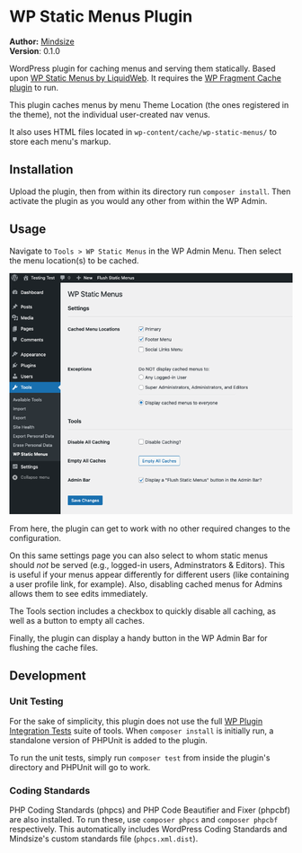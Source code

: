 # WP Static Menus Plugin


**Author:** [Mindsize](https://mindsize.me)<br>
**Version**: 0.1.0

WordPress plugin for caching menus and serving them statically. Based upon [WP Static Menus by LiquidWeb](https://github.com/liquidweb/wp-static-menus).  It requires the [WP Fragment Cache plugin](https://github.com/Mindsize/wp-fragment-cache) to run.

This plugin caches menus by menu Theme Location (the ones registered in the theme), not the individual user-created nav venus.

It also uses HTML files located in `wp-content/cache/wp-static-menus/` to store each menu's markup.

## Installation

Upload the plugin, then from within its directory run `composer install`.  Then activate the plugin as you would any other from within the WP Admin.

## Usage

Navigate to `Tools > WP Static Menus` in the WP Admin Menu. Then select the menu location(s) to be cached.

![Settings Page Screenshot](https://github.com/johnregan3/wp-static-menus/blob/repo-media/readme-settings-screenshot.png?raw=true)

From here, the plugin can get to work with no other required changes to the configuration.

On this same settings page you can also select to whom static menus should _not_ be served (e.g., logged-in users, Adminstrators & Editors).  This is useful if your menus appear differently for different users (like containing a user profile link, for example).  Also, disabling cached menus for Admins allows them to see edits immediately.

The Tools section includes a checkbox to quickly disable all caching, as well as a button to empty all caches.

Finally, the plugin can display a handy button in the WP Admin Bar for flushing the cache files.

## Development

### Unit Testing

For the sake of simplicity, this plugin does not use the full [WP Plugin Integration Tests](https://make.wordpress.org/cli/handbook/misc/plugin-unit-tests/) suite of tools. When `composer install` is initially run, a standalone version of PHPUnit is added to the plugin.

To run the unit tests, simply run `composer test` from inside the plugin's directory and PHPUnit will go to work.

### Coding Standards

PHP Coding Standards (phpcs) and PHP Code Beautifier and Fixer (phpcbf) are also installed.  To run these, use `composer phpcs` and `composer phpcbf` respectively.  This automatically includes WordPress Coding Standards and Mindsize's custom standards file (`phpcs.xml.dist`).
